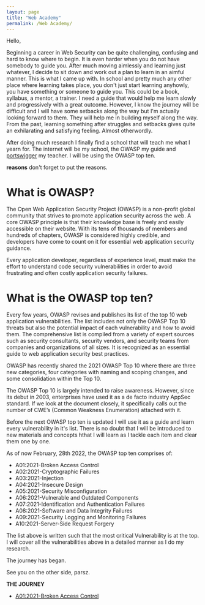 ```yaml
---
layout: page
title: "Web Academy"
permalink: /Web Academy/
---
```


Hello,

Beginning a career in Web Security can be quite challenging, confusing and hard to know where to begin. It is even harder when you do not have somebody to guide you. After much moving aimlessly and learning just whatever, I decide to sit down and work out a plan to learn in an aimful manner. This is what I came up with. In school and pretty much any other place where learning takes place, you don't just start learning anyhowly, you have something or someone to guide you. This could be a book, syllabus, a mentor, a trainer. I need a guide that would help me learn slowly and progressively with a great outcome. However, I know the journey will be difficult and I will have some setbacks along the way but I'm actually looking forward to them. They will help me in building myself along the way. From the past, learning something after struggles and setbacks gives quite an exhilarating and satisfying feeling. Almost otherwordly.

After doing much research I finally find a school that will teach me what I yearn for. The internet will be my school, the OWASP my guide and [portswigger](https://portswigger.net/) my teacher. I will be using the OWASP top ten.

**reasons** don't forget to put the reasons.

# What is OWASP?

The Open Web Application Security Project (OWASP) is a non-profit global community that strives to promote application security across the web. A core OWASP principle is that their knowledge base is freely and easily accessible on their website. With its tens of thousands of members and hundreds of chapters, OWASP is considered highly credible, and developers have come to count on it for essential web application security guidance.

Every application developer, regardless of experience level, must make the effort to understand code security vulnerabilities in order to avoid frustrating and often costly application security failures.

# What is the OWASP top ten?

Every few years, OWASP revises and publishes its list of the top 10 web application vulnerabilities. The list includes not only the OWASP Top 10 threats but also the potential impact of each vulnerability and how to avoid them. The comprehensive list is compiled from a variety of expert sources such as security consultants, security vendors, and security teams from companies and organizations of all sizes. It is recognized as an essential guide to web application security best practices.

OWASP has recently shared the 2021 OWASP Top 10 where there are three new categories, four categories with naming and scoping changes, and some consolidation within the Top 10.

The OWASP Top 10 is largely intended to raise awareness. However, since its debut in 2003, enterprises have used it as a de facto industry AppSec standard. If we look at the document closely, it specifically calls out the number of CWE’s (Common Weakness Enumeration) attached with it.


Before the next OWASP top ten is updated I will use it as a guide and learn every vulnerability in it's list. There is no doubt that I will be introduced to new materials and concepts hthat I will learn as I tackle each item and clear them one by one.

As of now February, 28th 2022, the OWASP top ten comprises of:

* A01:2021-Broken Access Control
* A02:2021-Cryptographic Failures
* A03:2021-Injection
* A04:2021-Insecure Design
* A05:2021-Security Misconfiguration
* A06:2021-Vulnerable and Outdated Components
* A07:2021-Identification and Authentication Failures
* A08:2021-Software and Data Integrity Failures
* A09:2021-Security Logging and Monitoring Failures
* A10:2021-Server-Side Request Forgery

The list above is written such that the most critical Vulnerability is at the top.
I will cover all the vulnerabilities above in a detailed manner as I do my research.

The journey has began.

See you on the other side,
parsz.

**THE JOURNEY**
* [A01:2021-Broken Access Control](http://p4rsz.me/2022/02/28/A01-2021-Broken-Access-Control.html)

